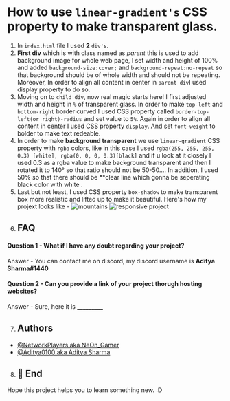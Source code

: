 # How to use `linear-gradient's` CSS property to make transparent glass.
1. In `index.html` file I used **2** `div's`.
2. **First div** which is with class named as *parent* this is used to add background image for whole web page, I set width and height of 100% and added `background-size:cover;` and `background-repeat:no-repeat` so that background should be of whole width and should not be repeating. Moreover, In order to align all content in center in `parent div`I used display property to do so.
3. Moving on to `child div`, now real magic starts here! I first adjusted width and height in `%` of transparent glass. In order to make `top-left` and `bottom-right` border curved I used CSS property called `border-top-left(or right)-radius` and set value to `5%`. Again in order to align all content in center I used CSS property `display`. And set `font-weight` to bolder to make text redeable. 
4. In order to make **background transparent** we use `linear-gradient` CSS property with `rgba` colors, like in this case I used `rgba(255, 255, 255, 0.3) [white], rgba(0, 0, 0, 0.3)[black]` and if u look at it closely I used 0.3 as a rgba value to make background transparent and then I rotated it to 140° so that ratio should not be 50-50.... In addition, I used 50% so that there should be **clear line which gonna be seperating black color with white .
5. Last but not least, I used CSS property `box-shadow` to make transparent box more realistic and lifted up to make it beautiful.
Here's how my projext looks like - 
![mountains](https://user-images.githubusercontent.com/95962046/146973289-d60fd99b-8007-4d78-a657-b0bb8d8a44fc.png)
![responsive project](https://user-images.githubusercontent.com/95962046/146973607-72e1d979-40ad-4cf2-8e2e-9a41d88b023f.png)
6. ## FAQ

#### Question 1 - What if I have any doubt regarding your project?

Answer - You can contact me on discord, my discord username is **Aditya Sharma#1440**

#### Question 2 - Can you provide a link of your project thorugh hosting websites?

Answer - Sure, here it is **_________**

7. ## Authors

- [@NetworkPlayers aka NeOn_Gamer](https://github.com/NetworkPlayers)
- [@Aditya0100 aka Aditya Sharma](https://github.com/Aditya0100)

8. ## 🚀 End
Hope this project helps you to learn something new. :D




